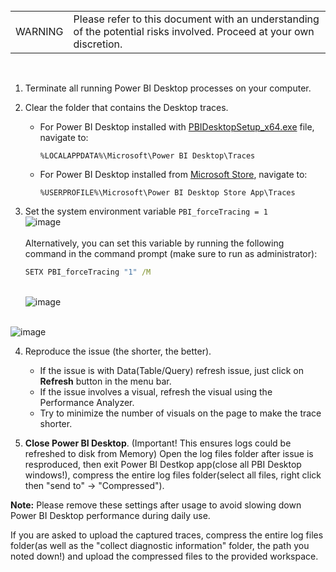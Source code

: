 <br>
<table>
<td>WARNING</td>
<td>Please refer to this document with an understanding of the potential risks involved. Proceed at your own discretion.</td>
</table>
<br>


1. Terminate all running Power BI Desktop processes on your computer.

2. Clear the folder that contains the Desktop traces. 
   - For Power BI Desktop installed with [PBIDesktopSetup_x64.exe](https://aka.ms/pbiSingleInstaller) file, navigate to:
     ```
     %LOCALAPPDATA%\Microsoft\Power BI Desktop\Traces
     ```
   - For Power BI Desktop installed from [Microsoft Store](ms-windows-store:), navigate to:
     ```
     %USERPROFILE%\Microsoft\Power BI Desktop Store App\Traces
     ```

3. Set the system environment variable `PBI_forceTracing = 1`
   <br>      ![image](https://github.com/1015062E/howto/assets/160798406/c35f758b-f877-4b06-90f9-cff778eb16c8)
   <br><br>Alternatively, you can set this variable by running the following command in the command prompt (make sure to run as administrator):
   ```cmd
   SETX PBI_forceTracing "1" /M
   ```
   <br>      ![image](https://github.com/1015062E/howto/assets/160798406/27c60b97-44f2-4279-9a4b-e49df7b29eed)


<br>![image](https://github.com/user-attachments/assets/bfec31a0-e5cf-41a8-ab04-bad76b3aa78d)<br>

4. Reproduce the issue (the shorter, the better).
   - If the issue is with Data(Table/Query) refresh issue, just click on **Refresh** button in the menu bar.
   - If the issue involves a visual, refresh the visual using the Performance Analyzer.
   - Try to minimize the number of visuals on the page to make the trace shorter.

5. **Close Power BI Desktop**. (Important! This ensures logs could be refreshed to disk from Memory)
Open the log files folder after issue is resproduced, then exit Power BI Destkop app(close all PBI Desktop windows!), compress the entire log files folder(select all files, right click then "send to" -> "Compressed").

**Note:** Please remove these settings after usage to avoid slowing down Power BI Desktop performance during daily use.

If you are asked to upload the captured traces, compress the entire log files folder(as well as the "collect diagnostic information" folder, the path you noted down!) and upload the compressed files to the provided workspace. 
